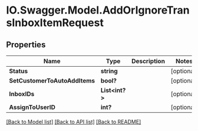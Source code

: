 # IO.Swagger.Model.AddOrIgnoreTransInboxItemRequest
## Properties

Name | Type | Description | Notes
------------ | ------------- | ------------- | -------------
**Status** | **string** |  | [optional] 
**SetCustomerToAutoAddItems** | **bool?** |  | [optional] 
**InboxIDs** | **List&lt;int?&gt;** |  | [optional] 
**AssignToUserID** | **int?** |  | [optional] 

[[Back to Model list]](../README.md#documentation-for-models) [[Back to API list]](../README.md#documentation-for-api-endpoints) [[Back to README]](../README.md)

